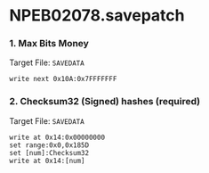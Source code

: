 # NPEB02078.savepatch

### 1. Max Bits Money

Target File: `SAVEDATA`

```
write next 0x10A:0x7FFFFFFF
```

### 2. Checksum32 (Signed) hashes (required)

Target File: `SAVEDATA`

```
write at 0x14:0x00000000
set range:0x0,0x185D
set [num]:Checksum32
write at 0x14:[num]
```

